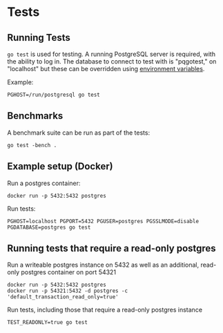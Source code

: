 # Tests

## Running Tests

`go test` is used for testing. A running PostgreSQL
server is required, with the ability to log in. The
database to connect to test with is "pqgotest," on
"localhost" but these can be overridden using [environment
variables](https://www.postgresql.org/docs/9.3/static/libpq-envars.html).

Example:

	PGHOST=/run/postgresql go test

## Benchmarks

A benchmark suite can be run as part of the tests:

	go test -bench .

## Example setup (Docker)

Run a postgres container:

```
docker run -p 5432:5432 postgres
```

Run tests:

```
PGHOST=localhost PGPORT=5432 PGUSER=postgres PGSSLMODE=disable PGDATABASE=postgres go test
```


## Running tests that require a read-only postgres

Run a writeable postgres instance on 5432 as well as an additional, read-only postgres container on port 54321

```
docker run -p 5432:5432 postgres
docker run -p 54321:5432 -d postgres -c 'default_transaction_read_only=true'
```

Run tests, including those that require a read-only postgres instance

```
TEST_READONLY=true go test
```
